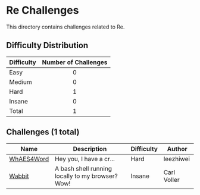 # Re Challenges
This directory contains challenges related to Re.

## Difficulty Distribution
| Difficulty | Number of Challenges |
| ---------- |:--------------------:|
| Easy | 0 |
| Medium | 0 |
| Hard | 1 |
| Insane | 0 |
| Total | 1 |

## Challenges (1 total)
| Name | Description | Difficulty | Author |
| ---- | ----------- | ---------- | ------ |
| [WhAES4Word](<./WhAES4Word>) | Hey you, I have a cr... | Hard | leezhiwei |
| [Wabbit](<./Wabbit>) | A bash shell running locally to my browser? Wow! | Insane | Carl Voller |

